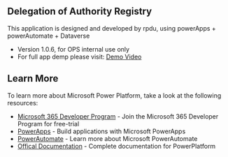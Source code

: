 ## Delegation of Authority Registry

This application is designed and developed by rpdu, using powerApps + powerAutomate + Dataverse
- Version 1.0.6, for OPS internal use only
- For full app demp please visit: [Demo Video](https://youtu.be/Wo__SPS7CUM)

## Learn More
To learn more about Microsoft Power Platform, take a look at the following resources:
- [Microsoft 365 Developer Program](https://learn.microsoft.com/en-us/office/developer-program/microsoft-365-developer-program) - Join the Microsoft 365 Developer Program for free-trial
- [PowerApps](https://powerapps.microsoft.com/en-au/) - Build applications with Microsoft PowerApps
- [PowerAutomate](https://powerautomate.microsoft.com/en-au/) - Learn more about Microsoft PowerAutomate
- [Offical Documentation](https://learn.microsoft.com/en-us/power-platform/) - Complete documentation for PowerPlatform
